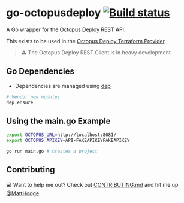 # go-octopusdeploy [![Build status](https://ci.appveyor.com/api/projects/status/5t5gbqjyl8hpou52?svg=true)](https://ci.appveyor.com/project/MattHodge/go-octopusdeploy)

A Go wrapper for the [Octopus Deploy](https://octopus.com/) REST API.

This exists to be used in the [Octopus Deploy Terraform Provider](https://github.com/MattHodge/terraform-provider-octopusdeploy).

> :warning: The Octopus Deploy REST Client is in heavy development.

## Go Dependencies

* Dependencies are managed using [dep](https://golang.github.io/dep/docs/new-project.html)

```bash
# Vendor new modules
dep ensure
```

## Using the main.go Example

```bash
export OCTOPUS_URL=http://localhost:8081/
export OCTOPUS_APIKEY=API-FAKEAPIKEYFAKEAPIKEY

go run main.go # creates a project
```

## Contributing

💻 Want to help me out? Check out [CONTRIBUTING.md](CONTRIBUTING.md) and hit me up [@MattHodge](https://twitter.com/matthodge).
